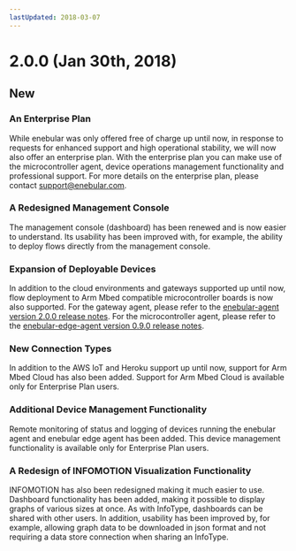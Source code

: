 ```yaml
---
lastUpdated: 2018-03-07
---
```


# 2.0.0 (Jan 30th, 2018)

## New

### An Enterprise Plan
While enebular was only offered free of charge up until now, in response to requests for enhanced support and high operational stability, we will now also offer an enterprise plan. With the enterprise plan you can make use of the microcontroller agent, device operations management functionality and professional support. For more details on the enterprise plan, please contact support@enebular.com.

### A Redesigned Management Console
The management console (dashboard) has been renewed and is now easier to understand.
Its usability has been improved with, for example, the ability to deploy flows directly from the management console.

### Expansion of Deployable Devices
In addition to the cloud environments and gateways supported up until now, flow deployment to Arm Mbed compatible microcontroller boards is now also supported. For the gateway agent, please refer to the [enebular-agent version 2.0.0 release notes](../enebular-agent/2.0.0.md). For the microcontroller agent, please refer to the [enebular-edge-agent version 0.9.0 release notes](../enebular-edge-agent/0.9.0.md).

### New Connection Types
In addition to the AWS IoT and Heroku support up until now, support for Arm Mbed Cloud has also been added. Support for Arm Mbed Cloud is available only for Enterprise Plan users.

### Additional Device Management Functionality
Remote monitoring of status and logging of devices running the enebular agent and enebular edge agent has been added. This device management functionality is available only for Enterprise Plan users.

### A Redesign of INFOMOTION Visualization Functionality
INFOMOTION has also been redesigned making it much easier to use. Dashboard functionality has been added, making it possible to display graphs of various sizes at once. As with InfoType, dashboards can be shared with other users. In addition, usability has been improved by, for example, allowing graph data to be downloaded in json format and not requiring a data store connection when sharing an InfoType.
